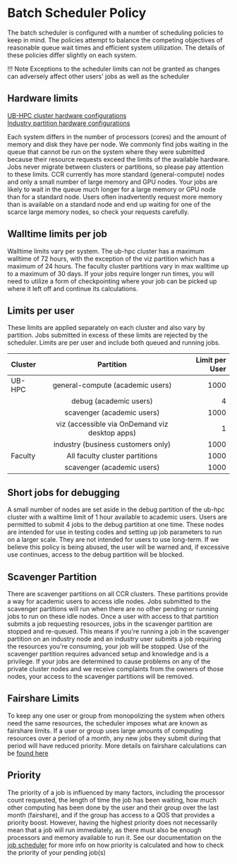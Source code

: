 # Batch Scheduler Policy

The batch scheduler is configured with a number of scheduling policies to keep in mind. The policies attempt to balance the competing objectives of reasonable queue wait times and efficient system utilization. The details of these policies differ slightly on each system.   

!!! Note
    Exceptions to the scheduler limits can not be granted as changes can adversely affect other users' jobs as well as the scheduler




## Hardware limits  
[UB-HPC cluster hardware configurations](https://www.buffalo.edu/ccr/support/research_facilities/ub-hpc.html)  
[Industry partition hardware configurations](http://www.buffalo.edu/ccr/support/research_facilities/industry_cluster.html)

Each system differs in the number of processors (cores) and the amount of memory and disk they have per node. We commonly find jobs waiting in the queue that cannot be run on the system where they were submitted because their resource requests exceed the limits of the available hardware. Jobs never migrate between clusters or partitions, so please pay attention to these limits.  CCR currently has more standard (general-compute) nodes and only a small number of large memory and GPU nodes. Your jobs are likely to wait in the queue much longer for a large memory or GPU node than for a standard node. Users often inadvertently request more memory than is available on a standard node and end up waiting for one of the scarce large memory nodes, so check your requests carefully.  

## Walltime limits per job  

Walltime limits vary per system.  The ub-hpc cluster has a maximum walltime of 72 hours, with the exception of the viz partition which has a maximum of 24 hours.  The faculty cluster partitions vary in max walltime up to a maximum of 30 days.  If your jobs require longer run times, you will need to utilize a form of checkpointing where your job can be picked up where it left off and continue its calculations.  


## Limits per user  

These limits are applied separately on each cluster and also vary by partition.  Jobs submitted in excess of these limits are rejected by the scheduler.  Limits are per user and include both queued and running jobs.  


| Cluster      | Partition | Limit per User     |
| :---        |    :----:   |          ---: |
| UB-HPC      | general-compute (academic users)       | 1000   |
|    | debug (academic users)        | 4      |
|    | scavenger (academic users)         | 1000      |
|    | viz (accessible via OnDemand viz desktop apps)         | 1      |
|    | industry (business customers only)         | 1000      |
| Faculty   | All faculty cluster partitions          | 1000      |
|    | scavenger (academic users)         | 1000      |


## Short jobs for debugging  

A small number of nodes are set aside in the debug partition of the ub-hpc cluster with a walltime limit of 1 hour available to academic users. Users are permitted to submit 4 jobs to the debug partition at one time.  These nodes are intended for use in testing codes and setting up job parameters to run on a larger scale.  They are not intended for users to use long-term.  If we believe this policy is being abused, the user will be warned and, if excessive use continues, access to the debug partition will be blocked.


## Scavenger Partition  

There are scavenger partitions on all CCR clusters.  These partitions provide a way for academic users to access idle nodes.  Jobs submitted to the scavenger partitions will run when there are no other pending or running jobs to run on these idle nodes.  Once a user with access to that partition submits a job requesting resources, jobs in the scavenger partition are stopped and re-queued.  This means if you're running a job in the scavenger partition on an industry node and an industry user submits a job requiring the resources you're consuming, your job will be stopped.  Use of the scavenger partition requires advanced setup and knowledge and is a privilege.  If your jobs are determined to cause problems on any of the private cluster nodes and we receive complaints from the owners of those nodes, your access to the scavenger partitions will be removed.

## Fairshare Limits  

To keep any one user or group from monopolizing the system when others need the same resources, the scheduler imposes what are known as fairshare limits. If a user or group uses large amounts of computing resources over a period of a month, any new jobs they submit during that period will have reduced priority.  More details on fairshare calculations can be [found here](hpc/jobs.md)  

## Priority  

The priority of a job is influenced by many factors, including the processor count requested, the length of time the job has been waiting, how much other computing has been done by the user and their group over the last month (fairshare), and if the group has access to a QOS that provides a priority boost. However, having the highest priority does not necessarily mean that a job will run immediately, as there must also be enough processors and memory available to run it.  See our documentation on the [job scheduler](hpc/jobs.md) for more info on how priority is calculated and how to check the priority of your pending job(s)  
